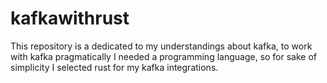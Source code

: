 # kafkawithrust
This repository is a dedicated to my understandings about kafka, to work with kafka pragmatically I needed a programming language, so for sake of simplicity I selected rust for my kafka integrations. 
